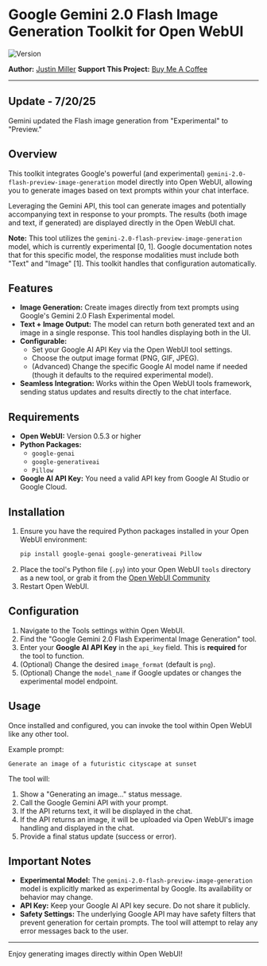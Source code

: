 # Google Gemini 2.0 Flash Image Generation Toolkit for Open WebUI

![Version](https://img.shields.io/badge/version-0.2-blue)

**Author:** [Justin Miller](https://github.com/millerjl1980)
**Support This Project:** [Buy Me A Coffee](https://buymeacoffee.com/justinmillerdev)

---
## Update - 7/20/25
Gemini updated the Flash image generation from "Experimental" to "Preview."

## Overview

This toolkit integrates Google's powerful (and experimental) `gemini-2.0-flash-preview-image-generation` model directly into Open WebUI, allowing you to generate images based on text prompts within your chat interface.

Leveraging the Gemini API, this tool can generate images and potentially accompanying text in response to your prompts. The results (both image and text, if generated) are displayed directly in the Open WebUI chat.

**Note:** This tool utilizes the `gemini-2.0-flash-preview-image-generation` model, which is currently experimental [0, 1]. Google documentation notes that for this specific model, the response modalities must include both "Text" and "Image" [1]. This toolkit handles that configuration automatically.

## Features

*   **Image Generation:** Create images directly from text prompts using Google's Gemini 2.0 Flash Experimental model.
*   **Text + Image Output:** The model can return both generated text and an image in a single response. This tool handles displaying both in the UI.
*   **Configurable:**
    *   Set your Google AI API Key via the Open WebUI tool settings.
    *   Choose the output image format (PNG, GIF, JPEG).
    *   (Advanced) Change the specific Google AI model name if needed (though it defaults to the required experimental model).
*   **Seamless Integration:** Works within the Open WebUI tools framework, sending status updates and results directly to the chat interface.

## Requirements

*   **Open WebUI:** Version 0.5.3 or higher
*   **Python Packages:**
    *   `google-genai`
    *   `google-generativeai`
    *   `Pillow`
*   **Google AI API Key:** You need a valid API key from Google AI Studio or Google Cloud.

## Installation

1.  Ensure you have the required Python packages installed in your Open WebUI environment:
    ```bash
    pip install google-genai google-generativeai Pillow
    ```
2.  Place the tool's Python file (`.py`) into your Open WebUI `tools` directory as a new tool, or grab it from the [Open WebUI Community](https://openwebui.com/t/indymiller/gemini_2_0_flash_exp_image_generation)
3.  Restart Open WebUI.

## Configuration

1.  Navigate to the Tools settings within Open WebUI.
2.  Find the "Google Gemini 2.0 Flash Experimental Image Generation" tool.
3.  Enter your **Google AI API Key** in the `api_key` field. This is **required** for the tool to function.
4.  (Optional) Change the desired `image_format` (default is `png`).
5.  (Optional) Change the `model_name` if Google updates or changes the experimental model endpoint.

## Usage

Once installed and configured, you can invoke the tool within Open WebUI like any other tool.

Example prompt:

`Generate an image of a futuristic cityscape at sunset`

The tool will:
1.  Show a "Generating an image..." status message.
2.  Call the Google Gemini API with your prompt.
3.  If the API returns text, it will be displayed in the chat.
4.  If the API returns an image, it will be uploaded via Open WebUI's image handling and displayed in the chat.
5.  Provide a final status update (success or error).

## Important Notes

*   **Experimental Model:** The `gemini-2.0-flash-preview-image-generation` model is explicitly marked as experimental by Google. Its availability or behavior may change.
*   **API Key:** Keep your Google AI API key secure. Do not share it publicly.
*   **Safety Settings:** The underlying Google API may have safety filters that prevent generation for certain prompts. The tool will attempt to relay any error messages back to the user.

---

Enjoy generating images directly within Open WebUI!
